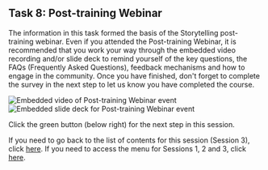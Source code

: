 ## Task 8: Post-training Webinar

The information in this task formed the basis of the Storytelling post-training webinar. Even if you attended the Post-training Webinar, it is recommended that you work your way through the embedded video recording and/or slide deck to remind yourself of the key questions, the FAQs (Frequently Asked Questions), feedback mechanisms and how to engage in the community. Once you have finished, don't forget to complete the survey in the next step to let us know you have completed the course.
 
![Embedded video of Post-training Webinar event](images/ks1storytelling-PostTrainingEventVideo.gif)
![Embedded slide deck for Post-training Webinar event](images/ks1storytelling-PostTrainingEventSlideDeck.gif)

Click the green button (below right) for the next step in this session.

If you need to go back to the list of contents for this session (Session 3), click [here](https://projects.raspberrypi.org/en/projects/KS1StorytellingTraining_Session3_GBICi1b).
If you need to access the menu for Sessions 1, 2 and 3, click [here](https://projects.raspberrypi.org/en/pathways/ks1-storytellingtraining-gbici1b).
